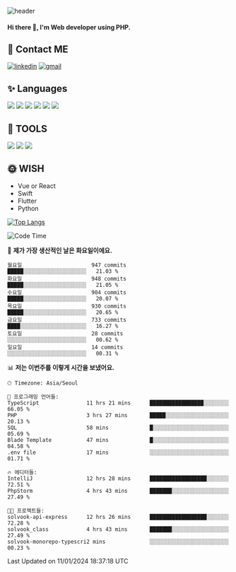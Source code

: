![header](https://capsule-render.vercel.app/api?type=waving&color=auto&height=300&section=header&text=Elin&fontSize=90&animation=twinkling)

#### Hi there 👋, I'm <b>Web developer</b> using PHP. ####

<!--
- 🔭 I’m currently working on Uniwill
- 🌱 I’m currently learning Vue or React or Python.
-->

<!---#### I am PHP developer --->

## 💌 Contact ME ###
[<img src='https://img.shields.io/badge/-EunjiKo-%230A66C2?style=flat-square&logo=LinkedIn&logoColor=white' alt='linkedin'>](https://www.linkedin.com/in/https://www.linkedin.com/in/eunji-ko-00a907164//)  [<img src='https://img.shields.io/badge/-einee214%40gmail.com-%23EA4335?style=flat-square&logo=Gmail&logoColor=white' alt='gmail'>](einee214@gmail.com)  


## ✨ Languages
<img src='https://img.shields.io/badge/-PHP-%23777BB4?style=for-the-badge&logo=PHP&logoColor=white'> <img src='https://img.shields.io/badge/-Laravel-%23FF2D20?style=for-the-badge&logo=Laravel&logoColor=white'> <img src='https://img.shields.io/badge/Jquery-%230769AD?style=for-the-badge&logo=Jquery&logoColor=white'> <img src='https://img.shields.io/badge/CSS3-%231572B6?style=for-the-badge&logo=CSS3&logoColor=white'> <img src='https://img.shields.io/badge/Bootstrap-%237952B3?style=for-the-badge&logo=Bootstrap&logoColor=white' > <img src='https://img.shields.io/badge/MySQL-%234479A1?style=for-the-badge&logo=MySQL&logoColor=white' >

## 🌷 TOOLS
<img src='https://img.shields.io/badge/PHPSTORM-%23000000?style=for-the-badge&logo=PhpStorm&logoColor=white' > <img src='https://img.shields.io/badge/GitLab-%23FCA121?style=for-the-badge&logo=GitLab&logoColor=white' > <img src='https://img.shields.io/badge/GitHub-%23181717?style=for-the-badge&logo=GitHub&logoColor=white'>


## 🌞 WISH
- Vue or React
- Swift
- Flutter
- Python


[![Top Langs](https://github-readme-stats.vercel.app/api/top-langs/?username=ein214&layout=compact)](https://github.com/anuraghazra/github-readme-stats)

<!--START_SECTION:waka-->
![Code Time](http://img.shields.io/badge/Code%20Time-3%2C172%20hrs%2038%20mins-blue)

📅 **제가 가장 생산적인 날은 화요일이에요.** 

```text
월요일                      947 commits         █████░░░░░░░░░░░░░░░░░░░░   21.03 % 
화요일                      948 commits         █████░░░░░░░░░░░░░░░░░░░░   21.05 % 
수요일                      904 commits         █████░░░░░░░░░░░░░░░░░░░░   20.07 % 
목요일                      930 commits         █████░░░░░░░░░░░░░░░░░░░░   20.65 % 
금요일                      733 commits         ████░░░░░░░░░░░░░░░░░░░░░   16.27 % 
토요일                      28 commits          ░░░░░░░░░░░░░░░░░░░░░░░░░   00.62 % 
일요일                      14 commits          ░░░░░░░░░░░░░░░░░░░░░░░░░   00.31 % 
```


📊 **저는 이번주를 이렇게 시간을 보냈어요.** 

```text
🕑︎ Timezone: Asia/Seoul

💬 프로그래밍 언어들: 
TypeScript               11 hrs 21 mins      █████████████████░░░░░░░░   66.05 % 
PHP                      3 hrs 27 mins       █████░░░░░░░░░░░░░░░░░░░░   20.13 % 
SQL                      58 mins             █░░░░░░░░░░░░░░░░░░░░░░░░   05.69 % 
Blade Template           47 mins             █░░░░░░░░░░░░░░░░░░░░░░░░   04.58 % 
.env file                17 mins             ░░░░░░░░░░░░░░░░░░░░░░░░░   01.71 % 

🔥 에디터들: 
IntelliJ                 12 hrs 28 mins      ██████████████████░░░░░░░   72.51 % 
PhpStorm                 4 hrs 43 mins       ███████░░░░░░░░░░░░░░░░░░   27.49 % 

🐱‍💻 프로젝트들: 
solvook-api-express      12 hrs 26 mins      ██████████████████░░░░░░░   72.28 % 
solvook_class            4 hrs 43 mins       ███████░░░░░░░░░░░░░░░░░░   27.49 % 
solvook-monorepo-typescri2 mins              ░░░░░░░░░░░░░░░░░░░░░░░░░   00.23 % 
```


 Last Updated on 11/01/2024 18:37:18 UTC
<!--END_SECTION:waka-->

<!---![GitHub stats](https://github-readme-stats.vercel.app/api?username=ein214&show_icons=true&theme=dracula)  --->



